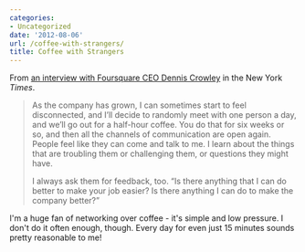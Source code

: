 ```yaml
---
categories:
- Uncategorized
date: '2012-08-06'
url: /coffee-with-strangers/
title: Coffee with Strangers
---
```


From <a href="http://www.nytimes.com/2012/07/29/business/dennis-crowley-of-foursquare-on-open-lines-of-communication.html">an interview with Foursquare CEO Dennis Crowley</a> in the New York <em>Times</em>.

<blockquote>As the company has grown, I can sometimes start to feel disconnected, and I’ll decide to randomly meet with one person a day, and we’ll go out for a half-hour coffee. You do that for six weeks or so, and then all the channels of communication are open again. People feel like they can come and talk to me. I learn about the things that are troubling them or challenging them, or questions they might have.

I always ask them for feedback, too. “Is there anything that I can do better to make your job easier? Is there anything I can do to make the company better?”</blockquote>

I'm a huge fan of networking over coffee - it's simple and low pressure. I don't do it often enough, though. Every day for even just 15 minutes sounds pretty reasonable to me!